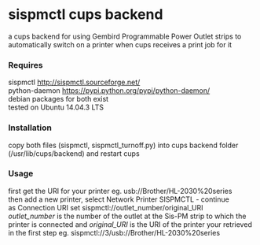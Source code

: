 # sispmctl cups backend
a cups backend for using Gembird Programmable Power Outlet strips to automatically switch on a printer when cups receives a print job for it
### Requires
sispmctl http://sispmctl.sourceforge.net/  
python-daemon https://pypi.python.org/pypi/python-daemon/  
debian packages for both exist  
tested on Ubuntu 14.04.3 LTS

### Installation
copy both files (sispmctl, sispmctl_turnoff.py) into cups backend folder (/usr/lib/cups/backend) and restart cups

### Usage
first get the URI for your printer eg. usb://Brother/HL-2030%20series  
then add a new printer, select Network Printer SISPMCTL - continue  
as Connection URI set sispmctl://outlet_number/original_URI   
*outlet_number* is the number of the outlet at the Sis-PM strip to which the printer is connected and *original_URI* is the URI of the printer your retrieved in the first step
eg. sispmctl://3/usb://Brother/HL-2030%20series
